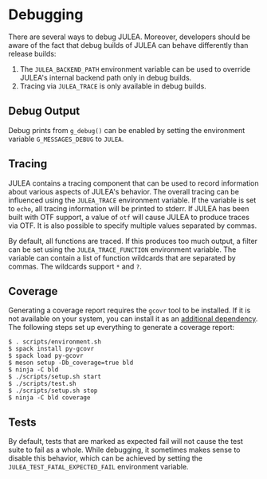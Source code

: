 # Debugging

There are several ways to debug JULEA.
Moreover, developers should be aware of the fact that debug builds of JULEA can behave differently than release builds:
1. The `JULEA_BACKEND_PATH` environment variable can be used to override JULEA's internal backend path only in debug builds.
2. Tracing via `JULEA_TRACE` is only available in debug builds.

## Debug Output

Debug prints from `g_debug()` can be enabled by setting the environment variable `G_MESSAGES_DEBUG` to `JULEA`.

## Tracing

JULEA contains a tracing component that can be used to record information about various aspects of JULEA's behavior.
The overall tracing can be influenced using the `JULEA_TRACE` environment variable.
If the variable is set to `echo`, all tracing information will be printed to stderr.
If JULEA has been built with OTF support, a value of `otf` will cause JULEA to produce traces via OTF.
It is also possible to specify multiple values separated by commas.

By default, all functions are traced.
If this produces too much output, a filter can be set using the `JULEA_TRACE_FUNCTION` environment variable.
The variable can contain a list of function wildcards that are separated by commas.
The wildcards support `*` and `?`.

## Coverage

Generating a coverage report requires the `gcovr` tool to be installed.
If it is not available on your system, you can install it as an [additional dependency](dependencies.md#additional-dependencies).
The following steps set up everything to generate a coverage report:

```console
$ . scripts/environment.sh
$ spack install py-gcovr
$ spack load py-gcovr
$ meson setup -Db_coverage=true bld
$ ninja -C bld
$ ./scripts/setup.sh start
$ ./scripts/test.sh
$ ./scripts/setup.sh stop
$ ninja -C bld coverage
```

## Tests

By default, tests that are marked as expected fail will not cause the test suite to fail as a whole.
While debugging, it sometimes makes sense to disable this behavior, which can be achieved by setting the `JULEA_TEST_FATAL_EXPECTED_FAIL` environment variable.
